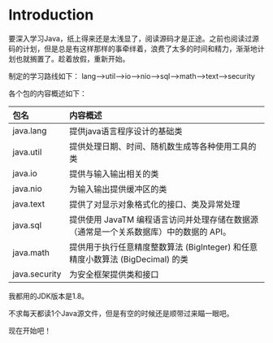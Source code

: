 # Introduction
要深入学习Java，纸上得来还是太浅显了，阅读源码才是正途。之前也阅读过源码的计划，但是总是有这样那样的事牵绊着，浪费了太多的时间和精力，渐渐地计划也就搁置了。趁着放假，重新开始。


制定的学习路线如下：
lang-->util-->io-->nio-->sql-->math-->text-->security

各个包的内容概述如下：

| 包名   | 内容概述     |
| :------------- | :------------- |
| java.lang     | 提供java语言程序设计的基础类       |
|java.util   | 	提供处理日期、时间、随机数生成等各种使用工具的类  |
|java.io   | 提供与输入输出相关的类  |
|java.nio   |   	为输入输出提供缓冲区的类|
|java.text   |  提供了对显示对象格式化的接口、类及异常处理 |
|java.sql   | 提供使用 JavaTM 编程语言访问并处理存储在数据源（通常是一个关系数据库）中的数据的 API。  |
|java.math   | 提供用于执行任意精度整数算法 (BigInteger) 和任意精度小数算法 (BigDecimal) 的类  |
|java.security   | 为安全框架提供类和接口  |

我都用的JDK版本是1.8。


不求每天都读1个Java源文件，但是有空的时候还是顺带过来瞄一眼吧。

现在开始吧！
